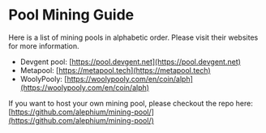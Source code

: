 # Pool Mining Guide

Here is a list of mining pools in alphabetic order. Please visit their websites for more information.

* Devgent pool: [https://pool.devgent.net](https://pool.devgent.net)
* Metapool: [https://metapool.tech](https://metapool.tech)
* WoolyPooly: [https://woolypooly.com/en/coin/alph](https://woolypooly.com/en/coin/alph)

If you want to host your own mining pool, please checkout the repo here: [https://github.com/alephium/mining-pool/](https://github.com/alephium/mining-pool/)
